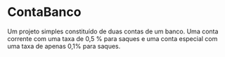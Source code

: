 # ContaBanco
Um projeto simples constituído de duas contas de um banco. Uma conta corrente com uma taxa de 0,5 % para saques e uma conta especial com uma taxa de apenas 0,1% para saques.
